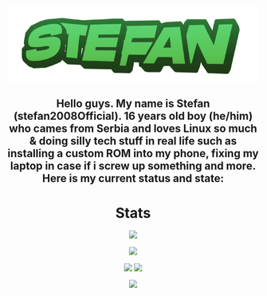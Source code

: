 <div align="center" style="font-weight: bold">

<img src="https://raw.githubusercontent.com/Stefan2008Git/Stefan2008Git/main/assets/stefan2008-logo.png" alt="Main Stefan2008 logo" width="720" height="150">
<br/>

## Hello guys. My name is Stefan (stefan2008Official). 16 years old boy (he/him) who cames from Serbia and loves Linux so much & doing silly tech stuff in real life such as installing a custom ROM into my phone, fixing my laptop in case if i screw up something and more. Here is my current status and state:

# Stats
![](https://github-readme-stats.vercel.app/api?username=Stefan2008Git&show_icons=true&theme=kacho_ga)

![](https://github-readme-streak-stats.herokuapp.com/?user=Stefan2008Git&theme=kacho_ga)

<img src="https://img.shields.io/badge/Arch Linux (KDE Plasma)-blue?style=for-the-badge&logo=archlinux&logoColor=5294e2" />        

<img src="https://img.shields.io/badge/lenovo%20ideapad 14igl05-CF2D2D?style=for-the-badge&logo=lenovo&logoColor=white" />

![](https://komarev.com/ghpvc/?username=Stefan2008Git&color=0c5c00)
  
<br/>
